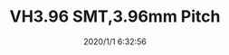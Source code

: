 ﻿---
layout: post 
title: VH3.96 SMT,3.96mm Pitch
tags: VH3.96 WF
categories: housing-terminal
overview: This small, field-proven connector for PC boards is reliable and has a large current carrying capacity. It can be used with a wide variety of signal, power supply, and output circuits that appear in consumer electronic products.
series: VH
part_number: S2B-VH
thumb_img: static/202006/224-thumb-20200626144037.jpg
small_img: static/202006/224-20200626144037.jpg
date: 2020/1/1 6:32:56
---



